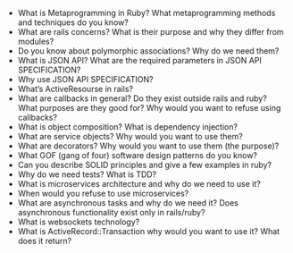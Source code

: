 - What is Metaprogramming in Ruby?  What metaprogramming methods and techniques do you know?
- What are rails concerns? What is their purpose and why they differ from modules?
- Do you know about polymorphic associations? Why do we need them?
- What is JSON API? What are the required parameters in JSON API SPECIFICATION?
- Why use JSON API SPECIFICATION?
- What’s ActiveResourse in rails?
- What are callbacks in general? Do they exist outside rails and ruby? What purposes are they good for? Why would you want to refuse using callbacks?
- What is object composition? What is dependency injection?
- What are service objects? Why would you want to use them?
- What are decorators? Why would you want to use them (the purpose)?
- What GOF (gang of four) software design patterns do you know?
- Can you describe SOLID principles and give a few examples in ruby?
- Why do we need tests? What is TDD?
- What is microservices architecture and why do we need to use it?
- When would you refuse to use microservices?
- What are asynchronous tasks and why do we need it? Does asynchronous functionality exist only in rails/ruby?
- What is websockets technology?
- What is ActiveRecord::Transaction why would you want to use it? What does it return?
